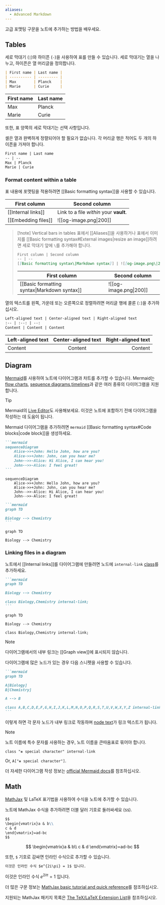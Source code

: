 ```yaml
---
aliases:
  - Advanced Markdown
---
```

고급 포맷팅 구문을 노트에 추가하는 방법을 배우세요.

## Tables

세로 막대기 (`|`)와 하이픈 (`-`)을 사용하여 표를 만들 수 있습니다. 세로 막대기는 열을 나누고, 하이픈은 열 머리글을 정의합니다.

```md
| First name | Last name |
| ---------- | --------- |
| Max        | Planck    |
| Marie      | Curie     |
```

| First name | Last name |
| ---------- | --------- |
| Max        | Planck    |
| Marie      | Curie     |

또한, 표 양쪽의 세로 막대기는 선택 사항입니다.

셀은 열과 완벽하게 정렬되어야 할 필요가 없습니다. 각 머리글 행은 적어도 두 개의 하이픈을 가져야 합니다.

```md
First name | Last name
-- | --
Max | Planck
Marie | Curie
```

### Format content within a table

표 내용에 포맷팅을 적용하려면 [[Basic formatting syntax]]을 사용할 수 있습니다.

First column | Second column
-- | --
[[Internal links]] | Link to a file _within_ your **vault**.
[[Embedding files]] | ![[og-image.png\|200]]

> [!note] Vertical bars in tables
> 표에서 [[Aliases]]을 사용하거나 표에서 이미지를 [[Basic formatting syntax#External images|resize an image]]하려면 세로 막대기 앞에 `\`를 추가해야 합니다.
>
> ```md
> First column | Second column
> -- | --
> [[Basic formatting syntax\|Markdown syntax]] | ![[og-image.png\|200]]
> ```
>
> First column | Second column
> -- | --
> [[Basic formatting syntax\|Markdown syntax]] | ![[og-image.png\|200]]

열의 텍스트를 왼쪽, 가운데 또는 오른쪽으로 정렬하려면 머리글 행에 콜론 (`:`)을 추가하십시오.

```md
Left-aligned text | Center-aligned text | Right-aligned text
:-- | :--: | --:
Content | Content | Content
```

Left-aligned text | Center-aligned text | Right-aligned text
:-- | :--: | --:
Content | Content | Content

## Diagram

[Mermaid](https://mermaid-js.github.io/)를 사용하여 노트에 다이어그램과 차트를 추가할 수 있습니다. Mermaid는 [flow charts](https://mermaid.js.org/syntax/flowchart.html), [sequence diagrams](https://mermaid.js.org/syntax/sequenceDiagram.html),[timelines](https://mermaid.js.org/syntax/timeline.html)과 같은 여러 종류의 다이어그램을 지원합니다.

> [!tip]
> Mermaid의 [Live Editor](https://mermaid-js.github.io/mermaid-live-editor)도 사용해보세요. 이것은 노트에 포함하기 전에 다이어그램을 작성하는 데 도움이 됩니다.

Mermaid 다이어그램을 추가하려면 `mermaid` [[Basic formatting syntax#Code blocks|code block]]을 생성하세요.

````md
```mermaid
sequenceDiagram
    Alice->>+John: Hello John, how are you?
    Alice->>+John: John, can you hear me?
    John-->>-Alice: Hi Alice, I can hear you!
    John-->>-Alice: I feel great!
```
````

```mermaid
sequenceDiagram
    Alice->>+John: Hello John, how are you?
    Alice->>+John: John, can you hear me?
    John-->>-Alice: Hi Alice, I can hear you!
    John-->>-Alice: I feel great!
```

````md
```mermaid
graph TD

Biology --> Chemistry
```
````

```mermaid
graph TD

Biology --> Chemistry
```

### Linking files in a diagram

노트에서 [[Internal links]]를 다이어그램에 만들려면 노드에 `internal-link` [class](https://mermaid.js.org/syntax/flowchart.html#classes)를 추가하세요.

````md
```mermaid
graph TD

Biology --> Chemistry

class Biology,Chemistry internal-link;
```
````

```mermaid
graph TD

Biology --> Chemistry

class Biology,Chemistry internal-link;
```

> [!note]
> 다이어그램에서의 내부 링크는 [[Graph view]]에 표시되지 않습니다.

다이어그램에 많은 노드가 있는 경우 다음 스니펫을 사용할 수 있습니다.

````md
```mermaid
graph TD

A[Biology]
B[Chemistry]

A --> B

class A,B,C,D,E,F,G,H,I,J,K,L,M,N,O,P,Q,R,S,T,U,V,W,X,Y,Z internal-link;
```
````

이렇게 하면 각 문자 노드가 내부 링크로 작동하며 [node text](https://mermaid.js.org/syntax/flowchart.html#a-node-with-text)가 링크 텍스트가 됩니다.

> [!note]
> 노트 이름에 특수 문자를 사용하는 경우, 노트 이름을 큰따옴표로 묶어야 합니다.
>
> ```
> class "⨳ special character" internal-link
> ```
>
> Or, `A["⨳ special character"]`.

더 자세한 다이어그램 작성 정보는 [official Mermaid docs](https://mermaid.js.org/intro/)를 참조하십시오.

## Math

[MathJax](http://docs.mathjax.org/en/latest/basic/mathjax.html) 및 LaTeX 표기법을 사용하여 수식을 노트에 추가할 수 있습니다.

노트에 MathJax 수식을 추가하려면 더블 달러 기호로 둘러싸세요 (`$$`).

```md
$$
\begin{vmatrix}a & b\\
c & d
\end{vmatrix}=ad-bc
$$
```

$$
\begin{vmatrix}a & b\\
c & d
\end{vmatrix}=ad-bc
$$

또한, `$` 기호로 감싸면 인라인 수식으로 추가할 수 있습니다.

```md
이것은 인라인 수식 $e^{2i\pi} = 1$ 입니다.
```

이것은 인라인 수식 $e^{2i\pi} = 1$ 입니다.

더 많은 구문 정보는 [MathJax basic tutorial and quick reference](https://math.meta.stackexchange.com/questions/5020/mathjax-basic-tutorial-and-quick-reference)를 참조하십시오.

지원되는 MathJax 패키지 목록은 [The TeX/LaTeX Extension List](http://docs.mathjax.org/en/latest/input/tex/extensions/index.html)을 참조하십시오.


